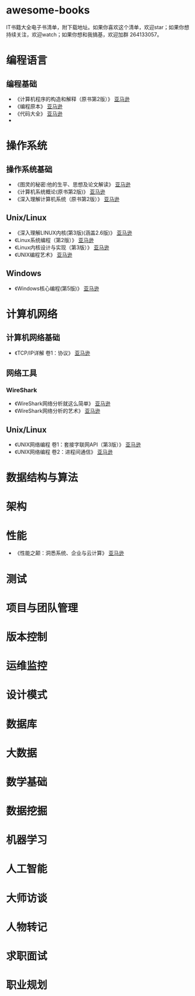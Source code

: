 # awesome-books
IT书籍大全电子书清单，附下载地址。如果你喜欢这个清单，欢迎star；如果你想持续关注，欢迎watch；如果你想和我搞基，欢迎加群 264133057。

# 编程语言

## 编程基础

- 《计算机程序的构造和解释（原书第2版）》 [亚马逊](https://www.amazon.cn/gp/product/B0011AP7RY/ref=as_li_qf_sp_asin_il_tl?ie=UTF8&camp=536&creative=3200&creativeASIN=B0011AP7RY&linkCode=as2&tag=vastwork-23)
- 《编程原本》 [亚马逊](https://www.amazon.cn/gp/product/B006P7V73G/ref=as_li_qf_sp_asin_il_tl?ie=UTF8&camp=536&creative=3200&creativeASIN=B006P7V73G&linkCode=as2&tag=vastwork-23)
- 《代码大全》 [亚马逊](https://www.amazon.cn/gp/product/B0061XKRXA/ref=as_li_qf_sp_asin_il_tl?ie=UTF8&camp=536&creative=3200&creativeASIN=B0061XKRXA&linkCode=as2&tag=vastwork-23)
- ​

# 操作系统

## 操作系统基础

- 《图灵的秘密:他的生平、思想及论文解读》 [亚马逊](https://www.amazon.cn/gp/product/B00AAQXKXS/ref=as_li_qf_sp_asin_il_tl?ie=UTF8&camp=536&creative=3200&creativeASIN=B00AAQXKXS&linkCode=as2&tag=vastwork-23)
- 《计算机系统概论(原书第2版)》 [亚马逊](https://www.amazon.cn/gp/product/B0011F9OQE/ref=as_li_qf_sp_asin_il_tl?ie=UTF8&camp=536&creative=3200&creativeASIN=B0011F9OQE&linkCode=as2&tag=vastwork-23)
- 《深入理解计算机系统（原书第2版）》 [亚马逊](https://www.amazon.cn/gp/product/B004BJ18KM/ref=as_li_qf_sp_asin_il_tl?ie=UTF8&camp=536&creative=3200&creativeASIN=B004BJ18KM&linkCode=as2&tag=vastwork-23)


## Unix/Linux

- 《深入理解LINUX内核(第3版)(涵盖2.6版)》 [亚马逊](https://www.amazon.cn/gp/product/B0011F5RYM/ref=as_li_qf_sp_asin_il_tl?ie=UTF8&camp=536&creative=3200&creativeASIN=B0011F5RYM&linkCode=as2&tag=vastwork-23)
- 《Linux系统编程（第2版）》 [亚马逊](https://www.amazon.cn/gp/product/B00JUM2ML4/ref=as_li_qf_sp_asin_il_tl?ie=UTF8&camp=536&creative=3200&creativeASIN=B00JUM2ML4&linkCode=as2&tag=vastwork-23)
- 《Linux内核设计与实现（第3版）》 [亚马逊](https://www.amazon.cn/gp/product/B004X3Z3D4/ref=as_li_qf_sp_asin_il_tl?ie=UTF8&camp=536&creative=3200&creativeASIN=B004X3Z3D4&linkCode=as2&tag=vastwork-23)
- 《UNIX编程艺术》 [亚马逊](https://www.amazon.cn/gp/product/B008Z1IEQ8/ref=as_li_qf_sp_asin_il_tl?ie=UTF8&camp=536&creative=3200&creativeASIN=B008Z1IEQ8&linkCode=as2&tag=vastwork-23)

## Windows

- 《Windows核心编程(第5版)》 	[亚马逊](https://www.amazon.cn/gp/product/B001GS7918/ref=as_li_qf_sp_asin_il_tl?ie=UTF8&camp=536&creative=3200&creativeASIN=B001GS7918&linkCode=as2&tag=vastwork-23)

# 计算机网络

## 计算机网络基础

- 《TCP/IP详解 卷1：协议》 [亚马逊](https://www.amazon.cn/gp/product/B00116OTVS/ref=as_li_qf_sp_asin_il_tl?ie=UTF8&camp=536&creative=3200&creativeASIN=B00116OTVS&linkCode=as2&tag=vastwork-23)

## 网络工具

### WireShark

- 《WireShark网络分析就这么简单》 [亚马逊](https://www.amazon.cn/gp/product/B00PB5QQ84/ref=as_li_qf_sp_asin_il_tl?ie=UTF8&camp=536&creative=3200&creativeASIN=B00PB5QQ84&linkCode=as2&tag=vastwork-23)
- 《WireShark网络分析的艺术》 [亚马逊](https://www.amazon.cn/gp/product/B01AS1OS8A/ref=as_li_qf_sp_asin_il_tl?ie=UTF8&camp=536&creative=3200&creativeASIN=B01AS1OS8A&linkCode=as2&tag=vastwork-23)

## Unix/Linux

- 《UNIX网络编程 卷1：套接字联网API（第3版）》 [亚马逊](https://www.amazon.cn/gp/product/B011S72JB6/ref=as_li_qf_sp_asin_il_tl?ie=UTF8&camp=536&creative=3200&creativeASIN=B011S72JB6&linkCode=as2&tag=vastwork-23)
- 《UNIX网络编程 卷2：进程间通信》 [亚马逊](https://www.amazon.cn/gp/product/B012R5A29O/ref=as_li_qf_sp_asin_il_tl?ie=UTF8&camp=536&creative=3200&creativeASIN=B012R5A29O&linkCode=as2&tag=vastwork-23)

# 数据结构与算法

# 架构

# 性能

- 《性能之颠：洞悉系统、企业与云计算》 [亚马逊](https://www.amazon.cn/gp/product/B0140I5WPK/ref=as_li_qf_sp_asin_il_tl?ie=UTF8&camp=536&creative=3200&creativeASIN=B0140I5WPK&linkCode=as2&tag=vastwork-23)

# 测试

# 项目与团队管理

# 版本控制

# 运维监控

# 设计模式

# 数据库

# 大数据

# 数学基础

# 数据挖掘

# 机器学习

# 人工智能

# 大师访谈

# 人物转记

# 求职面试

# 职业规划

